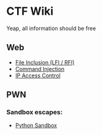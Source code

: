 # CTF Wiki

Yeap, all information should be free

## Web

* [File Inclusion (LFI / RFI)](web/file-inclusion/)
* [Command Injection](web/command-injection/)
* [IP Access Control](web/ip-access-control/)

## PWN

### Sandbox escapes:

* [Python Sandbox](pwn/python-sandbox/)
